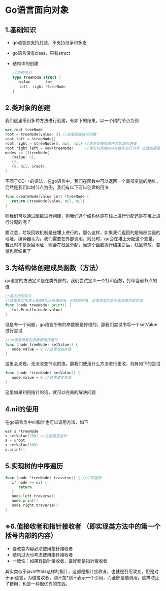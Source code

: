 # Go语言面向对象

## 1.基础知识

- go语言仅支持封装，不支持继承和多态

- go语言没有class，只有struct

- 结构体的创建

  ```go
  //树的节点
  type treeNode struct {
     value       int
     left, right *treeNode
  }
  ```

## 2.类对象的创建

我们这里采用多种方法进行创建，有如下的结果，以一个树的节点为例

```go
var root treeNode
root = treeNode{value: 3} //这里直接进行创建
root.left = &treeNode{}
root.right = &treeNode{5, nil, nil} //这里会按照顺序然后填写进去
root.right.left = new(treeNode)     //也可以利用new关键字进行书写 当然如果是在C/C++当中，则我们使用的是right->left的用法
nodes := []treeNode{
   {value: 5},
   {},
   {6, nil, &root},
}
```

不同于CC++的语法，在go语言中，我们在函数中可以返回一个局部变量的地址，仍然是我们以树节点为例，我们有以下可以创建的用法

```go
func createNode(value int) *treeNode {
   return &treeNode{value, nil, nil}
}
```

则我们可以通过函数进行创建，则我们这个结构体是在栈上进行分配还是在堆上进行分配的呢？

要注意，垃圾回收机制是在**堆**上进行的，那么这样，如果我们返回的是局部变量的地址，编译器认为，我们需要在外部调用，则此时，go会在堆上分配这个变量，若此时不是返回地址，则会在栈区分配，当这个函数执行结束之后，栈区释放，变量也就结束了

## 3.为结构体创建成员函数（方法）

go语言的方法定义是在类外部的，我们尝试定义一个打印函数，打印当前节点的值

```go
//类方法的定义
//这里其实本质上是把this传递进来，仍然是传值，这里改变之后不能改变外部的值
func (node treeNode) print() {
   fmt.Println(node.value)
}
```

但是有一个问题，go语言所有的参数都是传值的，那我们尝试书写一个setValue进行尝试

```go
//go语言所有的参数都是传值的
func (node treeNode) setValue() {
   node.value = 0 //这里改变其值
}
```

这里会发现，无法改变节点的值，那我们使用什么方法进行更改，则有如下的尝试

```go
func (node *treeNode) setValue() {
   node.value = 0 //这里改变其值
}
```

这里如果利用指针的话，就可以完美的解决问题

## 4.nil的使用

在go语言当中nil指针也可以调用方法，如下

```go
var s *treeNode
s.setValue(200) //这里是空指针
s = &root
s.setValue(300)
s.print()
```

## 5.实现树的中序遍历

```go
func (node *treeNode) traverse() { //中序遍历
   if node == nil {
      return
   }
   node.left.traverse()
   node.print()
   node.right.traverse()
}
```







## **※6.值接收者和指针接收者**  （即实现类方法中的第一个括号内部的内容）

- 要改变内容必须使用指针接收者
- 结构过大也考虑使用指针接收者
- 一致性：如果有指针接收者，最好都是指针接收者

其实类似于java中this这样的指针，这都是指针接收者，也就是引用改变，但是对于go语言，为值接收者，则不加*则不表示一个引用，而全部是值调用，这样防止了错用，也是一种很优秀的东西。